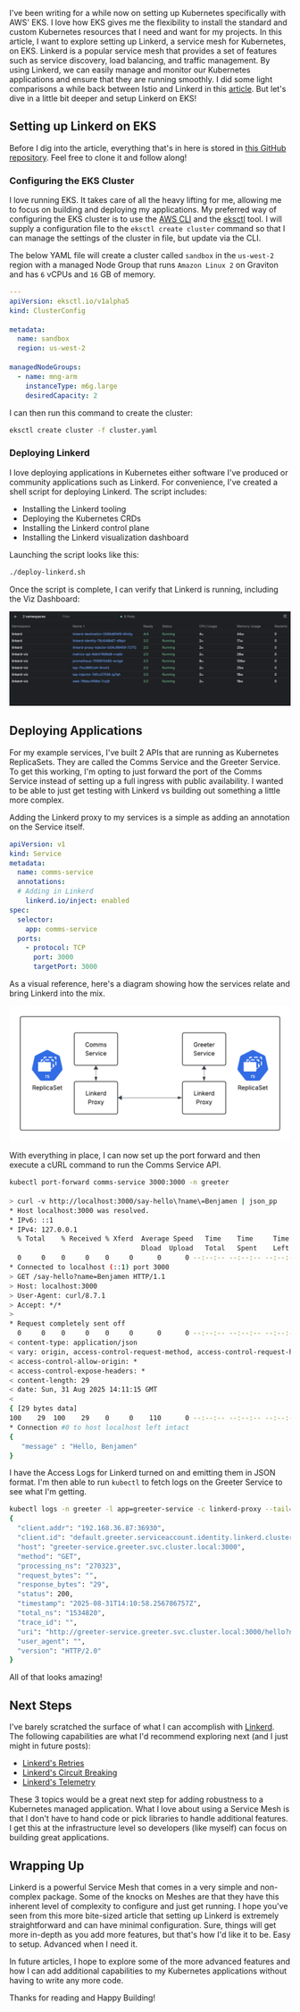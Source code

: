 I've been writing for a while now on setting up Kubernetes specifically with AWS' EKS.  I love how EKS gives me the flexibility to install the standard and custom Kubernetes resources that I need and want for my projects.  In this article, I want to explore setting up Linkerd, a service mesh for Kubernetes, on EKS.  Linkerd is a popular service mesh that provides a set of features such as service discovery, load balancing, and traffic management. By using Linkerd, we can easily manage and monitor our Kubernetes applications and ensure that they are running smoothly.  I did some light comparisons a while back between Istio and Linkerd in this [article](https://binaryheap.com/evaluating-2-popular-service-meshes/).  But let's dive in a little bit deeper and setup Linkerd on EKS!

## Setting up Linkerd on EKS

Before I dig into the article, everything that's in here is stored in [this GitHub repository](https://github.com/binaryheap/k8s-linkerd).  Feel free to clone it and follow along!

### Configuring the EKS Cluster

I love running EKS.  It takes care of all the heavy lifting for me, allowing me to focus on building and deploying my applications.  My preferred way of configuring the EKS cluster is to use the [AWS CLI](https://aws.amazon.com/cli/) and the [eksctl](https://eksctl.io/) tool.  I will supply a configuration file to the `eksctl create cluster` command so that I can manage the settings of the cluster in file, but update via the CLI.

The below YAML file will create a cluster called `sandbox` in the `us-west-2` region with a managed Node Group that runs `Amazon Linux 2` on Graviton and has `6` vCPUs and `16` GB of memory.

```yaml
---
apiVersion: eksctl.io/v1alpha5
kind: ClusterConfig

metadata:
  name: sandbox
  region: us-west-2

managedNodeGroups:
  - name: mng-arm
    instanceType: m6g.large
    desiredCapacity: 2
```

I can then run this command to create the cluster:

```bash
eksctl create cluster -f cluster.yaml
```

### Deploying Linkerd

I love deploying applications in Kubernetes either software I've produced or community applications such as Linkerd.  For convenience, I've created a shell script for deploying Linkerd.  The script includes:

* Installing the Linkerd tooling
* Deploying the Kubernetes CRDs
* Installing the Linkerd control plane
* Installing the Linkerd visualization dashboard

Launching the script looks like this:

```bash
./deploy-linkerd.sh
```

Once the script is complete, I can verify that Linkerd is running, including the Viz Dashboard:

![Linkerd Pods](./linkerd-pods.png)

## Deploying Applications

For my example services, I've built 2 APIs that are running as Kubernetes ReplicaSets.  They are called the Comms Service and the Greeter Service.  To get this working, I'm opting to just forward the port of the Comms Service instead of setting up a full ingress with public availability.  I wanted to be able to just get testing with Linkerd vs building out something a little more complex.

Adding the Linkerd proxy to my services is a simple as adding an annotation on the Service itself.

```yaml
apiVersion: v1
kind: Service
metadata:
  name: comms-service
  annotations:
  # Adding in Linkerd
    linkerd.io/inject: enabled
spec:
  selector:
    app: comms-service
  ports:
    - protocol: TCP
      port: 3000
      targetPort: 3000
```

As a visual reference, here's a diagram showing how the services relate and bring Linkerd into the mix.

![Linkerd Services](./linkerd-arch.png)

With everything in place, I can now set up the port forward and then execute a cURL command to run the Comms Service API.

```bash
kubectl port-forward comms-service 3000:3000 -n greeter

> curl -v http://localhost:3000/say-hello\?name\=Benjamen | json_pp
* Host localhost:3000 was resolved.
* IPv6: ::1
* IPv4: 127.0.0.1
  % Total    % Received % Xferd  Average Speed   Time    Time     Time  Current
                                 Dload  Upload   Total   Spent    Left  Speed
  0     0    0     0    0     0      0      0 --:--:-- --:--:-- --:--:--     0*   Trying [::1]:3000...
* Connected to localhost (::1) port 3000
> GET /say-hello?name=Benjamen HTTP/1.1
> Host: localhost:3000
> User-Agent: curl/8.7.1
> Accept: */*
>
* Request completely sent off
  0     0    0     0    0     0      0      0 --:--:-- --:--:-- --:--:--     0< HTTP/1.1 200 OK
< content-type: application/json
< vary: origin, access-control-request-method, access-control-request-headers
< access-control-allow-origin: *
< access-control-expose-headers: *
< content-length: 29
< date: Sun, 31 Aug 2025 14:11:15 GMT
<
{ [29 bytes data]
100    29  100    29    0     0    110      0 --:--:-- --:--:-- --:--:--   110
* Connection #0 to host localhost left intact
{
   "message" : "Hello, Benjamen"
}
```

I have the Access Logs for Linkerd turned on and emitting them in JSON format.  I'm then able to run `kubectl` to fetch logs on the Greeter Service to see what I'm getting.

```bash
kubectl logs -n greeter -l app=greeter-service -c linkerd-proxy --tail=1 | jq .
{
  "client.addr": "192.168.36.87:36930",
  "client.id": "default.greeter.serviceaccount.identity.linkerd.cluster.local",
  "host": "greeter-service.greeter.svc.cluster.local:3000",
  "method": "GET",
  "processing_ns": "270323",
  "request_bytes": "",
  "response_bytes": "29",
  "status": 200,
  "timestamp": "2025-08-31T14:10:58.256786757Z",
  "total_ns": "1534820",
  "trace_id": "",
  "uri": "http://greeter-service.greeter.svc.cluster.local:3000/hello?name=Benjamen",
  "user_agent": "",
  "version": "HTTP/2.0"
}
```

All of that looks amazing!

## Next Steps

I've barely scratched the surface of what I can accomplish with [Linkerd](https://linkerd.io/2.18/getting-started/).  The following capabilities are what I'd recommend exploring next (and I just might in future posts):

- [Linkerd's Retries](https://linkerd.io/2.18/reference/retries/)
- [Linkerd's Circuit Breaking](https://linkerd.io/2.18/reference/circuit-breaking/)
- [Linkerd's Telemetry](https://linkerd.io/2.18/features/telemetry/)

These 3 topics would be a great next step for adding robustness to a Kubernetes managed application.  What I love about using a Service Mesh is that I don't have to hand code or pick libraries to handle additional features.  I get this at the infrastructure level so developers (like myself) can focus on building great applications.

## Wrapping Up

Linkerd is a powerful Service Mesh that comes in a very simple and non-complex package.  Some of the knocks on Meshes are that they have this inherent level of complexity to configure and just get running.  I hope you've seen from this more bite-sized article that setting up Linkerd is extremely straightforward and can have minimal configuration.  Sure, things will get more in-depth as you add more features, but that's how I'd like it to be.  Easy to setup.  Advanced when I need it.

In future articles, I hope to explore some of the more advanced features and how I can add additional capabilities to my Kubernetes applications without having to write any more code.

Thanks for reading and Happy Building!
